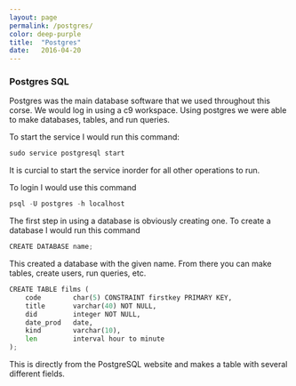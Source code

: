 ```yaml
---
layout: page
permalink: /postgres/
color: deep-purple
title:  "Postgres"
date:   2016-04-20
---
```


### Postgres SQL

Postgres was the main database software that we used throughout this corse. We would log in using a c9 workspace. Using postgres we were able to make databases, tables, and run queries.  

To start the service I would run this command:

```Python 
sudo service postgresql start

```
It is curcial to start the service inorder for all other operations to run. 

To login I would use this command 

``` Python
psql -U postgres -h localhost
```
The first step in using a database is obviously creating one. To create a database I would run this command

``` Python
CREATE DATABASE name;
```

This created a database with the given name. From there you can make tables, create users, run queries, etc.

``` Python
CREATE TABLE films (
    code        char(5) CONSTRAINT firstkey PRIMARY KEY,
    title       varchar(40) NOT NULL,
    did         integer NOT NULL,
    date_prod   date,
    kind        varchar(10),
    len         interval hour to minute
);
```
This is directly from the PostgreSQL website and makes a table with several different fields.
